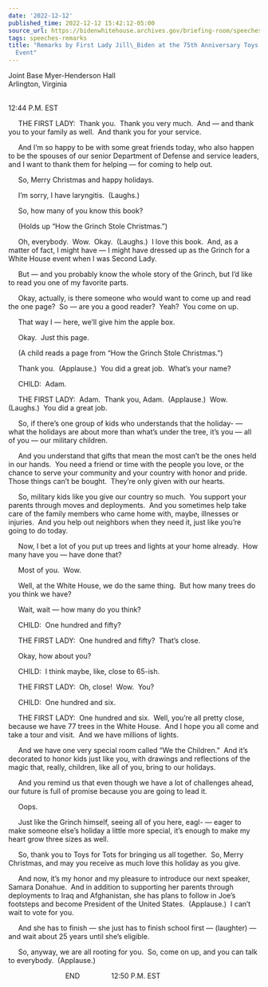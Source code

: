```yaml
---
date: '2022-12-12'
published_time: 2022-12-12 15:42:12-05:00
source_url: https://bidenwhitehouse.archives.gov/briefing-room/speeches-remarks/2022/12/12/remarks-by-first-lady-jill-biden-at-the-75th-anniversary-toys-for-tots-event/
tags: speeches-remarks
title: "Remarks by First Lady Jill\_Biden at the 75th Anniversary Toys for Tots\_\
  Event"
---
```

 
Joint Base Myer-Henderson Hall  
Arlington, Virginia  
 

12:44 P.M. EST  
  
     THE FIRST LADY:  Thank you.  Thank you very much.  And — and thank
you to your family as well.  And thank you for your service.  
  
     And I’m so happy to be with some great friends today, who also
happen to be the spouses of our senior Department of Defense and service
leaders, and I want to thank them for helping — for coming to help
out.  
  
     So, Merry Christmas and happy holidays.  
  
     I’m sorry, I have laryngitis.  (Laughs.)  
  
     So, how many of you know this book?  
  
     (Holds up “How the Grinch Stole Christmas.”)  
  
     Oh, everybody.  Wow.  Okay.  (Laughs.)  I love this book.  And, as
a matter of fact, I might have — I might have dressed up as the Grinch
for a White House event when I was Second Lady.  
  
     But — and you probably know the whole story of the Grinch, but I’d
like to read you one of my favorite parts.  
  
     Okay, actually, is there someone who would want to come up and read
the one page?  So — are you a good reader?  Yeah?  You come on up.  
  
     That way I — here, we’ll give him the apple box.  
  
     Okay.  Just this page.  
  
     (A child reads a page from “How the Grinch Stole Christmas.”)  
  
     Thank you.  (Applause.)  You did a great job.  What’s your name?  
  
     CHILD:  Adam.  
  
     THE FIRST LADY:  Adam.  Thank you, Adam.  (Applause.)  Wow. 
(Laughs.)  You did a great job.  
  
     So, if there’s one group of kids who understands that the holiday-
— what the holidays are about more than what’s under the tree, it’s you
— all of you — our military children.  
  
     And you understand that gifts that mean the most can’t be the ones
held in our hands.  You need a friend or time with the people you love,
or the chance to serve your community and your country with honor and
pride.  Those things can’t be bought.  They’re only given with our
hearts.  
  
     So, military kids like you give our country so much.  You support
your parents through moves and deployments.  And you sometimes help take
care of the family members who came home with, maybe, illnesses or
injuries.  And you help out neighbors when they need it, just like
you’re going to do today.  
  
     Now, I bet a lot of you put up trees and lights at your home
already.  How many have you — have done that?   
  
     Most of you.  Wow.  
  
     Well, at the White House, we do the same thing.  But how many trees
do you think we have?  
  
     Wait, wait — how many do you think?  
  
     CHILD:  One hundred and fifty?  
  
     THE FIRST LADY:  One hundred and fifty?  That’s close.  
  
     Okay, how about you?  
  
     CHILD:  I think maybe, like, close to 65-ish.  
  
     THE FIRST LADY:  Oh, close!  Wow.  You?  
  
     CHILD:  One hundred and six.  
  
     THE FIRST LADY:  One hundred and six.  Well, you’re all pretty
close, because we have 77 trees in the White House.  And I hope you all
come and take a tour and visit.  And we have millions of lights.  
  
     And we have one very special room called “We the Children.”  And
it’s decorated to honor kids just like you, with drawings and
reflections of the magic that, really, children, like all of you, bring
to our holidays.    
  
     And you remind us that even though we have a lot of challenges
ahead, our future is full of promise because you are going to lead it.  
  
     Oops.  
  
     Just like the Grinch himself, seeing all of you here, eagl- — eager
to make someone else’s holiday a little more special, it’s enough to
make my heart grow three sizes as well.   
  
     So, thank you to Toys for Tots for bringing us all together.  So,
Merry Christmas, and may you receive as much love this holiday as you
give.  
  
     And now, it’s my honor and my pleasure to introduce our next
speaker, Samara Donahue.  And in addition to supporting her parents
through deployments to Iraq and Afghanistan, she has plans to follow in
Joe’s footsteps and become President of the United States.  (Applause.) 
I can’t wait to vote for you.   
  
     And she has to finish — she just has to finish school first —
(laughter) — and wait about 25 years until she’s eligible.  
  
     So, anyway, we are all rooting for you.  So, come on up, and you
can talk to everybody.  (Applause.)  
  
                             END                12:50 P.M. EST
